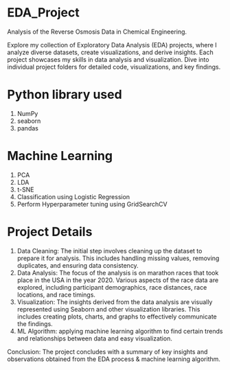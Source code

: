 # EDA_Project
Analysis of the Reverse Osmosis Data in  Chemical Engineering.   

Explore my collection of Exploratory Data Analysis (EDA) projects, where I analyze diverse datasets, create visualizations, and derive insights. Each project showcases my skills in data analysis and visualization. Dive into individual project folders for detailed code, visualizations, and key findings.

# Python library used
1. NumPy
2. seaborn
3. pandas

# Machine Learning 
1. PCA
2. LDA
3. t-SNE
4. Classification using Logistic Regression
5. Perform Hyperparameter tuning using GridSearchCV

# Project Details
1. Data Cleaning: The initial step involves cleaning up the dataset to prepare it for analysis. This includes handling missing values, removing duplicates, and ensuring data consistency.
2. Data Analysis: The focus of the analysis is on marathon races that took place in the USA in the year 2020. Various aspects of the race data are explored, including participant demographics, race distances, race locations, and race timings.
3. Visualization: The insights derived from the data analysis are visually represented using Seaborn and other visualization libraries. This includes creating plots, charts, and graphs to effectively communicate the findings.
4. ML Algorithm: applying machine learning algorithm to find certain trends and relationships between data and easy visualization.
   
Conclusion: The project concludes with a summary of key insights and observations obtained from the EDA process & machine learning algorithm.
